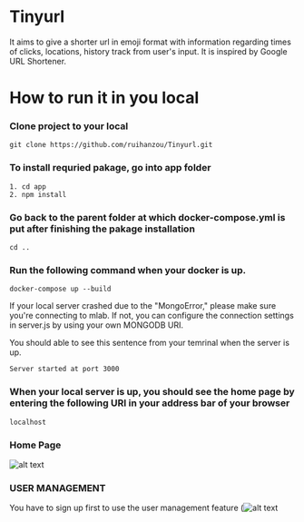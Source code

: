 # Tinyurl
It aims to give a shorter url in emoji format with information regarding times of clicks, locations, history track from user's input. It is inspired by Google URL Shortener. 
# How to run it in you local

### Clone project to your local

`git clone https://github.com/ruihanzou/Tinyurl.git`

### To install requried pakage, go into app folder
	1. cd app
	2. npm install

### Go back to the parent folder at which docker-compose.yml is put after finishing the pakage installation

	cd ..

### Run the following command when your docker is up. 

	docker-compose up --build

<!--It takes a while if this is your first run.--> 

If your local server crashed due to the "MongoError," please make sure you're connecting to mlab. If not, you can configure the connection settings in server.js by using your own MONGODB URI. 

<!---->

You should able to see this sentence from your temrinal when the server is up. 

	Server started at port 3000


### When your local server is up, you should see the home page by entering the following URI in your address bar of your browser
	localhost

### Home Page 
![alt text](https://cloud.githubusercontent.com/assets/2655537/24829877/245fe47a-1c40-11e7-95e9-d3f8246eecf9.png "Home Page")

### USER MANAGEMENT
 You have to sign up first to use the user management feature
(![alt text](https://cloud.githubusercontent.com/assets/2655537/24831419/c4bb1b06-1c5e-11e7-9146-51d58e176a3e.png "User Management screenshot")
